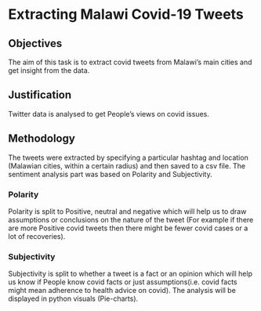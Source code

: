 # Extracting Malawi Covid-19 Tweets

## Objectives
The aim of this task is to extract covid tweets from Malawi’s main cities and get insight from the data.

## Justification
Twitter data is analysed to get People’s views on covid issues. 

## Methodology
The tweets were extracted by specifying a particular hashtag and location (Malawian cities, within a certain radius) and then saved to a csv file. The sentiment analysis part was based on Polarity and Subjectivity. 

### Polarity
Polarity is split to Positive, neutral and negative which will help us to draw assumptions or conclusions on the nature of the tweet (For example if there are more Positive covid tweets then there might be fewer covid cases or a lot of recoveries). 

### Subjectivity
Subjectivity is split to whether a tweet is a fact or an opinion which will help us know if People know covid facts or just assumptions(i.e. covid facts might mean adherence to health advice on covid). The analysis will be displayed in python visuals (Pie-charts).


